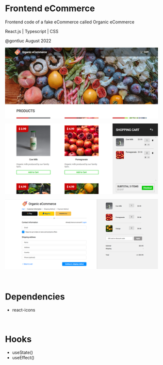 # Frontend eCommerce

Frontend code of a fake eCommerce called Organic eCommerce

React.js | Typescript | CSS

@gontluc August 2022

![Page Preview](showcase1.png)

![Page Preview2](showcase2.png)

![Page Preview3](showcase3.png)

<br />

# Dependencies

* react-icons

<br />

# Hooks

* useState()
* useEffect()
